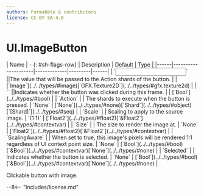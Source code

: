 ```yaml
---
authors: Formabble & contributors
license: CC-BY-SA-4.0
---
```



# UI.ImageButton

<div class="sh-parameters" markdown="1">
| Name | - {: #sh-flags-row} | Description | Default | Type |
|------|---------------------|-------------|---------|------|
| `<input>` ||The value that will be passed to the Action shards of the button. | | [`Image`](../../types/#image)[`GFX.Texture2D`](../../types/#gfx.texture2d) |
| `<output>` ||Indicates whether the button was clicked during this frame. | | [`Bool`](../../types/#bool) |
| `Action` |  | The shards to execute when the button is pressed. | `None` | [`None`](../../types/#none)[`Shard`](../../types/#object)[`[Shard]`](../../types/#seq) |
| `Scale` |  | Scaling to apply to the source image. | `(1 1)` | [`Float2`](../../types/#float2)[`&Float2`](../../types/#contextvar) |
| `Size` |  | The size to render the image at. | `None` | [`Float2`](../../types/#float2)[`&Float2`](../../types/#contextvar) |
| `ScalingAware` |  | When set to true, this image's pixels will be rendered 1:1 regardless of UI context point size. | `None` | [`Bool`](../../types/#bool)[`&Bool`](../../types/#contextvar)[`None`](../../types/#none) |
| `Selected` |  | Indicates whether the button is selected. | `None` | [`Bool`](../../types/#bool)[`&Bool`](../../types/#contextvar)[`None`](../../types/#none) |

</div>

Clickable button with image.

--8<-- "includes/license.md"

